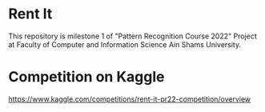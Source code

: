 # Rent It
This repository is milestone 1 of "Pattern Recognition Course 2022" Project at Faculty of Computer and Information Science Ain Shams University.


# Competition on Kaggle 
https://www.kaggle.com/competitions/rent-it-pr22-competition/overview
